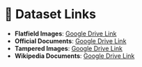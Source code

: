 # 📂 Dataset Links

- **Flatfield Images**: [Google Drive Link](https://drive.google.com/drive/folders/11k9GJLxh8Jc-CkBvwuHS7vlFnTIp4h5d?usp=drive_link)
- **Official Documents**: [Google Drive Link](https://drive.google.com/drive/folders/19gP5nYPHLFrrqmWCQ3QmUyKyL_rAOiNp?usp=drive_link)
- **Tampered Images**: [Google Drive Link](https://drive.google.com/drive/folders/1hZqtN8zk6sXQY_C_pCvahxNFOtoDXSpo?usp=drive_link)
- **Wikipedia Documents**: [Google Drive Link](https://drive.google.com/drive/folders/18nko4wDnxcqOPLSPIqtxaj3EE9sAHbaJ?usp=drive_link)
